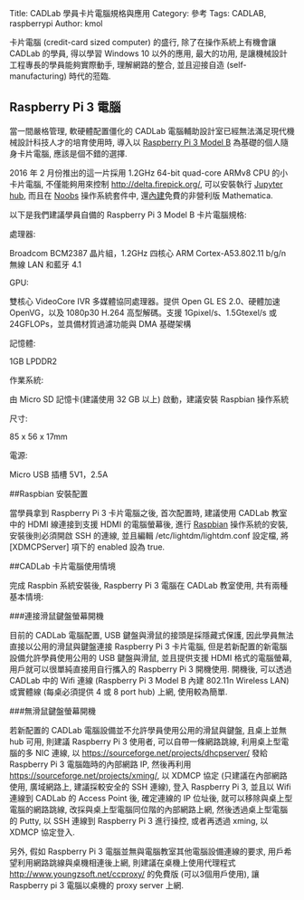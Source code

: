 Title: CADLab 學員卡片電腦規格與應用
Category: 參考
Tags: CADLAB, raspberrypi
Author: kmol

卡片電腦 (credit-card sized computer) 的盛行, 除了在操作系統上有機會讓 CADLab 的學員, 得以學習 Windows 10 以外的應用, 最大的功用, 是讓機械設計工程專長的學員能夠實際動手, 理解網路的整合, 並且迎接自造 (self-manufacturing) 時代的蒞臨.

<!-- PELICAN_END_SUMMARY -->

## Raspberry Pi 3 電腦

當一間嚴格管理, 軟硬體配置僵化的 CADLab 電腦輔助設計室已經無法滿足現代機械設計科技人才的培育使用時, 導入以 <a href="https://www.raspberrypi.org/products/raspberry-pi-3-model-b/">Raspberry Pi 3 Model B</a> 為基礎的個人隨身卡片電腦, 應該是個不錯的選擇.

2016 年 2 月份推出的這一片採用 1.2GHz 64-bit quad-core ARMv8 CPU 的小卡片電腦, 不僅能夠用來控制 <a href="http://delta.firepick.org/">http://delta.firepick.org/</a>, 可以安裝執行 <a href="https://github.com/jupyter/jupyterhub">Jupyter hub</a>, 而且在 <a href="https://www.raspberrypi.org/downloads/noobs/">Noobs</a> 操作系統套件中, 還<a href="https://www.raspberrypi.org/blog/mathematica-10/">內建</a>免費的非營利版 Mathematica.

以下是我們建議學員自備的 Raspberry Pi 3 Model B 卡片電腦規格:

處理器:

Broadcom BCM2387 晶片組，1.2GHz 四核心 ARM Cortex-A53.802.11 b/g/n 無線 LAN 和藍牙 4.1

GPU:

雙核心 VideoCore IVR 多媒體協同處理器。提供 Open GL ES 2.0、硬體加速 OpenVG，以及 1080p30 H.264 高型解碼。支援 1Gpixel/s、1.5Gtexel/s 或 24GFLOPs，並具備材質過濾功能與 DMA 基礎架構
    
記憶體:

1GB LPDDR2
    
作業系統:

由 Micro SD 記憶卡(建議使用 32 GB 以上) 啟動，建議安裝 Raspbian 操作系統
    
尺寸:

85 x 56 x 17mm

電源:

Micro USB 插槽 5V1，2.5A

##Raspbian 安裝配置

當學員拿到 Raspberry Pi 3 卡片電腦之後, 首次配置時, 建議使用 CADLab 教室中的 HDMI 線連接到支援 HDMI 的電腦螢幕後, 進行 <a href="https://www.raspberrypi.org/downloads/raspbian/">Raspbian</a> 操作系統的安裝, 安裝後則必須開啟 SSH 的連線, 並且編輯 /etc/lightdm/lightdm.conf 設定檔, 將 [XDMCPServer] 項下的 enabled 設為 true.

##CADLab 卡片電腦使用情境

完成 Raspbin 系統安裝後, Raspberry Pi 3 電腦在 CADLab 教室使用, 共有兩種基本情境:

###連接滑鼠鍵盤螢幕開機

目前的 CADLab 電腦配置, USB 鍵盤與滑鼠的接頭是採隱藏式保護, 因此學員無法直接以公用的滑鼠與鍵盤連接 Raspberry Pi 3 卡片電腦, 但是若新配置的新電腦設備允許學員使用公用的 USB 鍵盤與滑鼠, 並且提供支援 HDMI 格式的電腦螢幕, 用戶就可以很單純直接用自行攜入的 Raspberry Pi 3 開機使用. 開機後, 可以透過 CADLab 中的 Wifi 連線 (Raspberry Pi 3 Model B 內建 802.11n Wireless LAN) 或實體線 (每桌必須提供 4 或 8 port hub) 上網, 使用較為簡單.

###無滑鼠鍵盤螢幕開機

若新配置的 CADLab  電腦設備並不允許學員使用公用的滑鼠與鍵盤, 且桌上並無 hub 可用, 則建議 Raspberry Pi 3 使用者, 可以自帶一條網路跳線, 利用桌上型電腦的多 NIC 連線, 以 <a href="https://sourceforge.net/projects/dhcpserver/">https://sourceforge.net/projects/dhcpserver/</a> 發給 Raspberry Pi 3 電腦臨時的內部網路 IP, 然後再利用 <a href="https://sourceforge.net/projects/xming/">https://sourceforge.net/projects/xming/</a>, 以 XDMCP 協定 (只建議在內部網路使用, 廣域網路上, 建議採較安全的 SSH 連線), 登入 Raspberry Pi 3, 並且以 Wifi 連線到 CADLab 的 Access Point 後, 確定連線的 IP 位址後, 就可以移除與桌上型電腦的網路跳線, 改採與桌上型電腦同位階的內部網路上網, 然後透過桌上型電腦的 Putty, 以 SSH 連線到 Raspberry Pi 3 進行操控, 或者再透過 xming, 以 XDMCP 協定登入.

另外, 假如 Raspberry Pi 3 電腦並無與電腦教室其他電腦設備連線的要求, 用戶希望利用網路跳線與桌機相連後上網, 則建議在桌機上使用代理程式 <a href="http://www.youngzsoft.net/ccproxy/">http://www.youngzsoft.net/ccproxy/</a> 的免費版 (可以3個用戶使用), 讓 Raspberry pi 3 電腦以桌機的 proxy server 上網.

